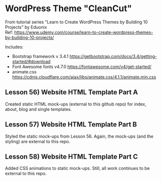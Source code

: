 # WordPress Theme "CleanCut"
From tutorial series "Learn to Create WordPress Themes by Building 10 Projects" by Eduonix  
Ref: https://www.udemy.com/course/learn-to-create-wordpress-themes-by-building-10-projects/

Includes:
* Bootstrap framework v 3.4.1 https://getbootstrap.com/docs/3.4/getting-started/#download
* Font Awesome fonts v4.7.0 https://fontawesome.com/v4/get-started/
* animate.css https://cdnjs.cloudflare.com/ajax/libs/animate.css/4.1.1/animate.min.css

## Lesson 56) Website HTML Template Part A
Created static HTML mock-ups (external to this github repo) for index, about, blog and single templates.

## Lesson 57) Website HTML Template Part B
Styled the static mock-ups from Lesson 56.  Again, the mock-ups (and the styling) are external to this repo.

## Lesson 58) Website HTML Template Part C
Added CSS animations to static mock-ups.  Still, all work continues to be external to this repo.
